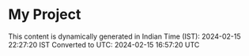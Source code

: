 # My Project

This content is dynamically generated in Indian Time (IST): 2024-02-15 22:27:20 IST
Converted to UTC: 2024-02-15 16:57:20 UTC
